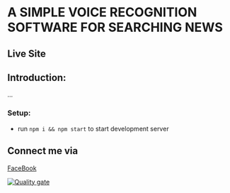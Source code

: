 # A SIMPLE VOICE RECOGNITION SOFTWARE FOR SEARCHING NEWS

## Live Site

## Introduction:
...


### Setup:
- run ```npm i && npm start``` to start development server


## Connect me via
[FaceBook](https://facebook.com/nth777)



[![Quality gate](https://sonarcloud.io/api/project_badges/quality_gate?project=RedKAa_NEWS_AI_APPLICATION)](https://sonarcloud.io/dashboard?id=RedKAa_NEWS_AI_APPLICATION)
